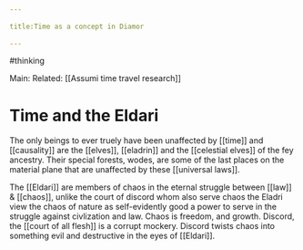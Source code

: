 --- 
title:Time as a concept in Diamor 
---
#thinking 

Main: 
Related: [[Assumi time travel research]]

# Time and the Eldari
The only beings to ever truely have been unaffected by [[time]] and [[causality]] are the [[elves]], [[eladrin]] and the [[celestial elves]] of the fey ancestry. Their special forests, wodes, are some of the last places on the material plane that are unaffected by these [[universal laws]].

The [[Eldari]] are members of chaos in the eternal struggle between [[law]] & [[chaos]], unlike the court of discord whom also serve chaos the Eladri view the chaos of nature as self-evidently good a power to serve in the struggle against civlization and law. Chaos is freedom, and growth. Discord, the [[court of all flesh]] is a corrupt mockery. Discord twists chaos into something evil and destructive in the eyes of [[Eldari]].



